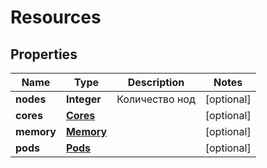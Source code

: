 

# Resources


## Properties

| Name | Type | Description | Notes |
|------------ | ------------- | ------------- | -------------|
|**nodes** | **Integer** | Количество нод |  [optional] |
|**cores** | [**Cores**](Cores.md) |  |  [optional] |
|**memory** | [**Memory**](Memory.md) |  |  [optional] |
|**pods** | [**Pods**](Pods.md) |  |  [optional] |



